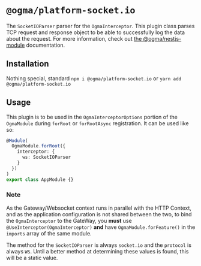 # `@ogma/platform-socket.io`

The `SocketIOParser` parser for the `OgmaInterceptor`. This plugin class parses TCP request and response object to be able to successfully log the data about the request. For more information, check out [the @ogma/nestjs-module](../nestjs-module/README.md) documentation.

## Installation

Nothing special, standard `npm i @ogma/platform-socket.io` or `yarn add @ogma/platform-socket.io`

## Usage

This plugin is to be used in the `OgmaInterceptorOptions` portion of the `OgmaModule` during `forRoot` or `forRootAsync` registration. It can be used like so:

```ts
@Module(
  OgmaModule.forRoot({
    interceptor: {
      ws: SocketIOParser
    }
  })
)
export class AppModule {}
```

### Note

As the Gateway/Websocket context runs in parallel with the HTTP Context, and as the application configuration is not shared between the two, to bind the `OgmaInterceptor` to the GateWay, you **must** use `@UseInterceptor(OgmaInterceptor)` **and** have `OgmaModule.forFeature()` in the `imports` array of the same module.

The method for the `SocketIOParser` is always `socket.io` and the `protocol` is always `WS`. Until a better method at determining these values is found, this will be a static value.
